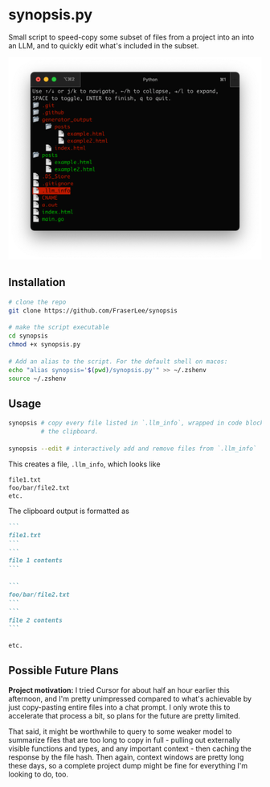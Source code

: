 # synopsis.py

Small script to speed-copy some subset of files from a project into an into an
LLM, and to quickly edit what's included in the subset.

![1](https://raw.githubusercontent.com/FraserLee/readme_resources/main/screenshot%204.png)

## Installation
```sh
# clone the repo
git clone https://github.com/FraserLee/synopsis

# make the script executable
cd synopsis
chmod +x synopsis.py

# Add an alias to the script. For the default shell on macos:
echo "alias synopsis='$(pwd)/synopsis.py'" >> ~/.zshenv
source ~/.zshenv
```

## Usage

```sh
synopsis # copy every file listed in `.llm_info`, wrapped in code blocks, to
         # the clipboard.

synopsis --edit # interactively add and remove files from `.llm_info`
```
This creates a file, `.llm_info`, which looks like
```
file1.txt
foo/bar/file2.txt
etc.
```

The clipboard output is formatted as

````markdown
```
file1.txt
```
```
file 1 contents
```

```
foo/bar/file2.txt
```
```
file 2 contents
```

etc.
````

## Possible Future Plans

**Project motivation:** I tried Cursor for about half an hour earlier this
afternoon, and I'm pretty unimpressed compared to what's achievable by just
copy-pasting entire files into a chat prompt. I only wrote this to accelerate
that process a bit, so plans for the future are pretty limited.

That said, it might be worthwhile to query to some weaker model to summarize
files that are too long to copy in full - pulling out externally visible
functions and types, and any important context - then caching the response by
the file hash. Then again, context windows are pretty long these days, so a
complete project dump might be fine for everything I'm looking to do, too.
